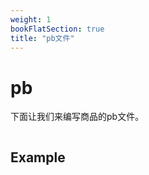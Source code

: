 ```yaml
---
weight: 1
bookFlatSection: true
title: "pb文件"
---
```


# pb

下面让我们来编写商品的pb文件。

```protobuf

```
## Example

